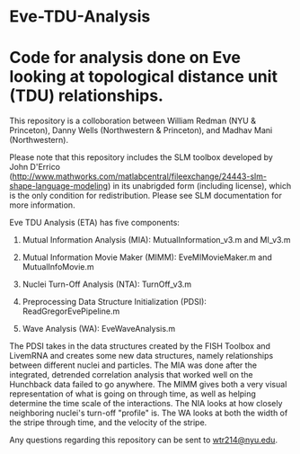 # Eve-TDU-Analysis
# Code for analysis done on Eve looking at topological distance unit (TDU) relationships. 

This repository is a colloboration between William Redman (NYU & Princeton), Danny Wells (Northwestern & Princeton), and Madhav Mani (Northwestern).

Please note that this repository includes the SLM toolbox developed by John D'Errico (http://www.mathworks.com/matlabcentral/fileexchange/24443-slm-shape-language-modeling)
in its unabrigded form (including license), which is the only condition for redistribution. Please see SLM documentation for more information.

Eve TDU Analysis (ETA) has five components:

1) Mutual Information Analysis (MIA): MutualInformation_v3.m and MI_v3.m

2) Mutual Information Movie Maker (MIMM): EveMIMovieMaker.m and MutualInfoMovie.m

3) Nuclei Turn-Off Analysis (NTA): TurnOff_v3.m

4) Preprocessing Data Structure Initialization (PDSI): ReadGregorEvePipeline.m

5) Wave Analysis (WA): EveWaveAnalysis.m

The PDSI takes in the data structures created by the FISH Toolbox and LivemRNA and creates some new data structures, namely relationships between different nuclei and particles.
The MIA was done after the integrated, detrended correlation analysis that worked well on the Hunchback data failed to go anywhere.
The MIMM gives both a very visual representation of what is going on through time, as well as helping determine the time scale of the interactions.
The NIA looks at how closely neighboring nuclei's turn-off "profile" is.
The WA looks at both the width of the stripe through time, and the velocity of the stripe. 

Any questions regarding this repository can be sent to wtr214@nyu.edu. 


